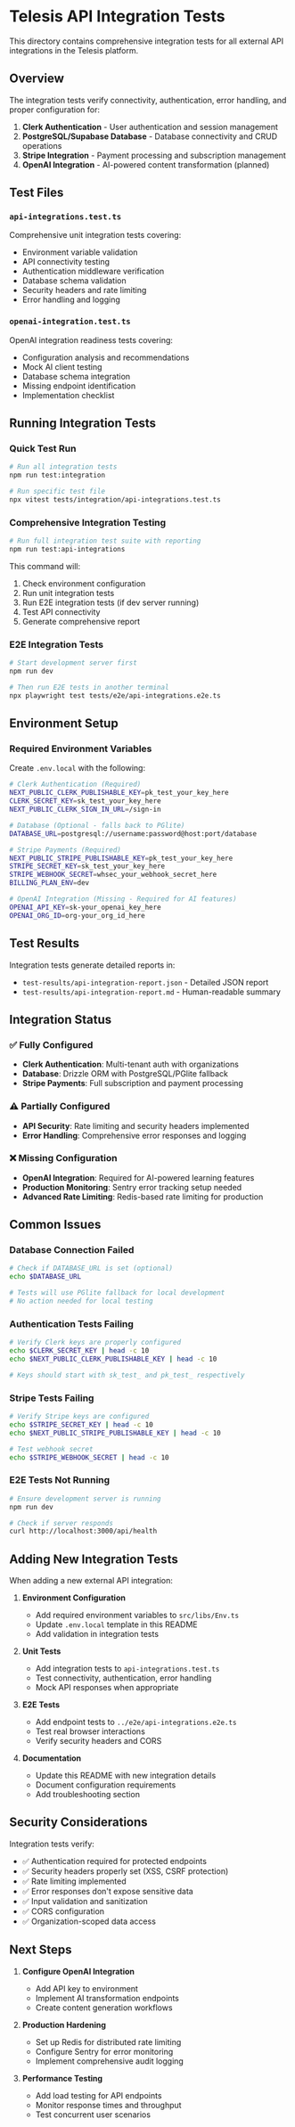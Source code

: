 # Telesis API Integration Tests

This directory contains comprehensive integration tests for all external API integrations in the Telesis platform.

## Overview

The integration tests verify connectivity, authentication, error handling, and proper configuration for:

1. **Clerk Authentication** - User authentication and session management
2. **PostgreSQL/Supabase Database** - Database connectivity and CRUD operations  
3. **Stripe Integration** - Payment processing and subscription management
4. **OpenAI Integration** - AI-powered content transformation (planned)

## Test Files

### `api-integrations.test.ts`
Comprehensive unit integration tests covering:
- Environment variable validation
- API connectivity testing
- Authentication middleware verification
- Database schema validation
- Security headers and rate limiting
- Error handling and logging

### `openai-integration.test.ts`  
OpenAI integration readiness tests covering:
- Configuration analysis and recommendations
- Mock AI client testing
- Database schema integration
- Missing endpoint identification
- Implementation checklist

## Running Integration Tests

### Quick Test Run
```bash
# Run all integration tests
npm run test:integration

# Run specific test file
npx vitest tests/integration/api-integrations.test.ts
```

### Comprehensive Integration Testing
```bash
# Run full integration test suite with reporting
npm run test:api-integrations
```

This command will:
1. Check environment configuration
2. Run unit integration tests
3. Run E2E integration tests (if dev server running)
4. Test API connectivity
5. Generate comprehensive report

### E2E Integration Tests
```bash
# Start development server first
npm run dev

# Then run E2E tests in another terminal
npx playwright test tests/e2e/api-integrations.e2e.ts
```

## Environment Setup

### Required Environment Variables

Create `.env.local` with the following:

```bash
# Clerk Authentication (Required)
NEXT_PUBLIC_CLERK_PUBLISHABLE_KEY=pk_test_your_key_here
CLERK_SECRET_KEY=sk_test_your_key_here
NEXT_PUBLIC_CLERK_SIGN_IN_URL=/sign-in

# Database (Optional - falls back to PGlite)
DATABASE_URL=postgresql://username:password@host:port/database

# Stripe Payments (Required)
NEXT_PUBLIC_STRIPE_PUBLISHABLE_KEY=pk_test_your_key_here
STRIPE_SECRET_KEY=sk_test_your_key_here
STRIPE_WEBHOOK_SECRET=whsec_your_webhook_secret_here
BILLING_PLAN_ENV=dev

# OpenAI Integration (Missing - Required for AI features)
OPENAI_API_KEY=sk-your_openai_key_here
OPENAI_ORG_ID=org-your_org_id_here
```

## Test Results

Integration tests generate detailed reports in:
- `test-results/api-integration-report.json` - Detailed JSON report
- `test-results/api-integration-report.md` - Human-readable summary

## Integration Status

### ✅ Fully Configured
- **Clerk Authentication**: Multi-tenant auth with organizations
- **Database**: Drizzle ORM with PostgreSQL/PGlite fallback
- **Stripe Payments**: Full subscription and payment processing

### ⚠️ Partially Configured  
- **API Security**: Rate limiting and security headers implemented
- **Error Handling**: Comprehensive error responses and logging

### ❌ Missing Configuration
- **OpenAI Integration**: Required for AI-powered learning features
- **Production Monitoring**: Sentry error tracking setup needed
- **Advanced Rate Limiting**: Redis-based rate limiting for production

## Common Issues

### Database Connection Failed
```bash
# Check if DATABASE_URL is set (optional)
echo $DATABASE_URL

# Tests will use PGlite fallback for local development
# No action needed for local testing
```

### Authentication Tests Failing
```bash
# Verify Clerk keys are properly configured
echo $CLERK_SECRET_KEY | head -c 10
echo $NEXT_PUBLIC_CLERK_PUBLISHABLE_KEY | head -c 10

# Keys should start with sk_test_ and pk_test_ respectively
```

### Stripe Tests Failing  
```bash
# Verify Stripe keys are configured
echo $STRIPE_SECRET_KEY | head -c 10
echo $NEXT_PUBLIC_STRIPE_PUBLISHABLE_KEY | head -c 10

# Test webhook secret
echo $STRIPE_WEBHOOK_SECRET | head -c 10
```

### E2E Tests Not Running
```bash
# Ensure development server is running
npm run dev

# Check if server responds
curl http://localhost:3000/api/health
```

## Adding New Integration Tests

When adding a new external API integration:

1. **Environment Configuration**
   - Add required environment variables to `src/libs/Env.ts`
   - Update `.env.local` template in this README
   - Add validation in integration tests

2. **Unit Tests**
   - Add integration tests to `api-integrations.test.ts`
   - Test connectivity, authentication, error handling
   - Mock API responses when appropriate

3. **E2E Tests** 
   - Add endpoint tests to `../e2e/api-integrations.e2e.ts`
   - Test real browser interactions
   - Verify security headers and CORS

4. **Documentation**
   - Update this README with new integration details
   - Document configuration requirements
   - Add troubleshooting section

## Security Considerations

Integration tests verify:
- ✅ Authentication required for protected endpoints
- ✅ Security headers properly set (XSS, CSRF protection)
- ✅ Rate limiting implemented
- ✅ Error responses don't expose sensitive data
- ✅ Input validation and sanitization
- ✅ CORS configuration
- ✅ Organization-scoped data access

## Next Steps

1. **Configure OpenAI Integration**
   - Add API key to environment
   - Implement AI transformation endpoints
   - Create content generation workflows

2. **Production Hardening**
   - Set up Redis for distributed rate limiting  
   - Configure Sentry for error monitoring
   - Implement comprehensive audit logging

3. **Performance Testing**
   - Add load testing for API endpoints
   - Monitor response times and throughput
   - Test concurrent user scenarios